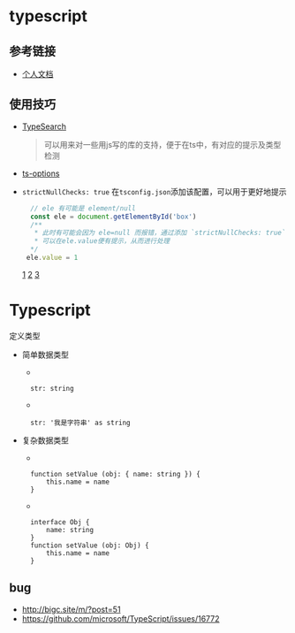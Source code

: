 # typescript

## 参考链接
+ [个人文档](https://ts.xcatliu.com/basics/primitive-data-types)


## 使用技巧
+ [TypeSearch](https://microsoft.github.io/TypeSearch/)
  > 可以用来对一些用js写的库的支持，便于在ts中，有对应的提示及类型检测
+ [ts-options](https://www.tslang.cn/docs/handbook/compiler-options.html)  

+ `strictNullChecks: true` 在`tsconfig.json`添加该配置，可以用于更好地提示
  
  ```ts
    // ele 有可能是 element/null
    const ele = document.getElementById('box')
    /**
     * 此时有可能会因为 ele=null 而报错，通过添加 `strictNullChecks: true`
     * 可以在ele.value便有提示，从而进行处理
    */
   ele.value = 1 
  ```  



  [1](https://www.html.cn/doc/typescript/)
[2](https://www.tslang.cn/docs/handbook/compiler-options.html)
[3](https://ts.xcatliu.com/)


# Typescript

定义类型

+ 简单数据类型

   -
   ```
     str: string
   ```
   -
   ```
     str: '我是字符串' as string
   ```
   
+ 复杂数据类型
  
  - 
  ```
    function setValue (obj: { name: string }) {
        this.name = name
    }
  ```
  - 
  ```
    interface Obj {
        name: string
    }
    function setValue (obj: Obj) {
        this.name = name
    }
  ```
  
  
  
## bug
+ http://bigc.site/m/?post=51
+ https://github.com/microsoft/TypeScript/issues/16772

